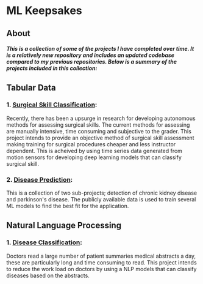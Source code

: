 # ML Keepsakes
## About
##### This is a collection of some of the projects I have completed over time. It is a relatively new repository and includes an updated codebase compared to my previous repositories. Below is a summary of the projects included in this collection:

## Tabular Data  

### 1. [Surgical Skill Classification](https://github.com/niharnsheth/ml_keepsakes/tree/master/surgical_skill_classification):
Recently, there has been a upsurge in research for developing autonomous methods for assessing surgical skills. The current methods for assessing are manually intensive, time consuming and subjective to the grader. This project intends to provide an objective method of surgical skill assessment making training for surgical procedures cheaper and less instructor dependent. This is acheived by using time series data generated from motion sensors for developing deep learning models that can classify surgical skill.

### 2. [Disease Prediction](https://github.com/niharnsheth/ml_keepsakes/tree/master/disease_prediction):
This is a collection of two sub-projects; detection of chronic kidney disease and parkinson's disease. The publicly available data is used to train several ML models to find the best fit for the application.  

## Natural Language Processing  

### 1. [Disease Classification](https://github.com/niharnsheth/ml_keepsakes/tree/master/disease_classification/using_medical_text):
Doctors read a large number of patient summaries medical abstracts a day, these are particularly long and time consuming to read. This project intends to reduce the work load on doctors by using a NLP models that can classify diseases based on the abstracts. 
